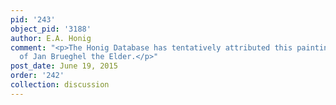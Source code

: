 ```yaml
---
pid: '243'
object_pid: '3188'
author: E.A. Honig
comment: "<p>The Honig Database has tentatively attributed this painting to the Studio
  of Jan Brueghel the Elder.</p>"
post_date: June 19, 2015
order: '242'
collection: discussion
---
```


